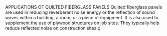APPLICATIONS OF QUILTED FIBERGLASS PANELS
Quilted fiberglass panels are used in reducing reverberant noise energy or the reflection of sound waves within a building, a room, or a piece of equipment.
It is also used to supplement the use of plywood structures on job sites. They typically help reduce reflected noise on construction sites.ç
